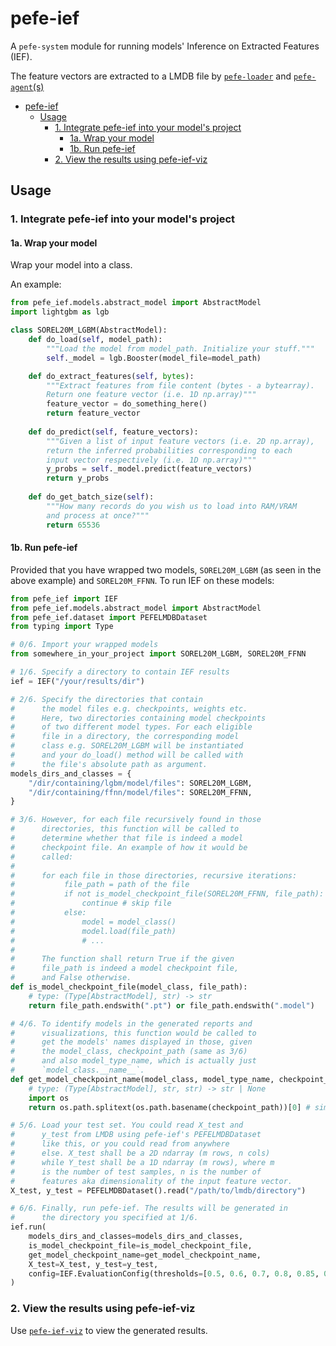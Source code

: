 # pefe-ief

A `pefe-system` module for running models'
Inference on Extracted Features (IEF).

The feature vectors are extracted to a LMDB
file by [`pefe-loader`](https://github.com/pefe-system/pefe-loader)
and [`pefe-agent`(s)](https://github.com/pefe-system/pefe-agent)

- [pefe-ief](#pefe-ief)
  - [Usage](#usage)
    - [1. Integrate pefe-ief into your model's project](#1-integrate-pefe-ief-into-your-models-project)
      - [1a. Wrap your model](#1a-wrap-your-model)
      - [1b. Run pefe-ief](#1b-run-pefe-ief)
    - [2. View the results using pefe-ief-viz](#2-view-the-results-using-pefe-ief-viz)

## Usage

### 1. Integrate pefe-ief into your model's project

#### 1a. Wrap your model

Wrap your model into a class.

An example:

```python
from pefe_ief.models.abstract_model import AbstractModel
import lightgbm as lgb

class SOREL20M_LGBM(AbstractModel):
    def do_load(self, model_path):
        """Load the model from model_path. Initialize your stuff."""
        self._model = lgb.Booster(model_file=model_path)

    def do_extract_features(self, bytes):
        """Extract features from file content (bytes - a bytearray).
        Return one feature vector (i.e. 1D np.array)"""
        feature_vector = do_something_here()
        return feature_vector
    
    def do_predict(self, feature_vectors):
        """Given a list of input feature vectors (i.e. 2D np.array),
        return the inferred probabilities corresponding to each
        input vector respectively (i.e. 1D np.array)"""
        y_probs = self._model.predict(feature_vectors)
        return y_probs
    
    def do_get_batch_size(self):
        """How many records do you wish us to load into RAM/VRAM
        and process at once?"""
        return 65536
```

#### 1b. Run pefe-ief

Provided that you have wrapped two models,
`SOREL20M_LGBM` (as seen in the above example)
and `SOREL20M_FFNN`. To run IEF on these
models:

```python
from pefe_ief import IEF
from pefe_ief.models.abstract_model import AbstractModel
from pefe_ief.dataset import PEFELMDBDataset
from typing import Type

# 0/6. Import your wrapped models
from somewhere_in_your_project import SOREL20M_LGBM, SOREL20M_FFNN

# 1/6. Specify a directory to contain IEF results
ief = IEF("/your/results/dir")

# 2/6. Specify the directories that contain
#      the model files e.g. checkpoints, weights etc.
#      Here, two directories containing model checkpoints
#      of two different model types. For each eligible
#      file in a directory, the corresponding model
#      class e.g. SOREL20M_LGBM will be instantiated
#      and your do_load() method will be called with
#      the file's absolute path as argument.
models_dirs_and_classes = {
    "/dir/containing/lgbm/model/files": SOREL20M_LGBM,
    "/dir/containing/ffnn/model/files": SOREL20M_FFNN,
}

# 3/6. However, for each file recursively found in those
#      directories, this function will be called to
#      determine whether that file is indeed a model
#      checkpoint file. An example of how it would be
#      called:
#
#      for each file in those directories, recursive iterations:
#           file_path = path of the file
#           if not is_model_checkpoint_file(SOREL20M_FFNN, file_path):
#               continue # skip file
#           else:
#               model = model_class()
#               model.load(file_path)
#               # ...
#
#      The function shall return True if the given
#      file_path is indeed a model checkpoint file,
#      and False otherwise.
def is_model_checkpoint_file(model_class, file_path):
    # type: (Type[AbstractModel], str) -> str
    return file_path.endswith(".pt") or file_path.endswith(".model") 

# 4/6. To identify models in the generated reports and
#      visualizations, this function would be called to
#      get the models' names displayed in those, given
#      the model_class, checkpoint_path (same as 3/6)
#      and also model_type_name, which is actually just
#      `model_class.__name__`.
def get_model_checkpoint_name(model_class, model_type_name, checkpoint_path):
    # type: (Type[AbstractModel], str, str) -> str | None
    import os
    return os.path.splitext(os.path.basename(checkpoint_path))[0] # simple implementation: just get the file name

# 5/6. Load your test set. You could read X_test and
#      y_test from LMDB using pefe-ief's PEFELMDBDataset
#      like this, or you could read from anywhere
#      else. X_test shall be a 2D ndarray (m rows, n cols)
#      while Y_test shall be a 1D ndarray (m rows), where m
#      is the number of test samples, n is the number of
#      features aka dimensionality of the input feature vector.
X_test, y_test = PEFELMDBDataset().read("/path/to/lmdb/directory")

# 6/6. Finally, run pefe-ief. The results will be generated in
#      the directory you specified at 1/6.
ief.run(
    models_dirs_and_classes=models_dirs_and_classes,
    is_model_checkpoint_file=is_model_checkpoint_file,
    get_model_checkpoint_name=get_model_checkpoint_name,
    X_test=X_test, y_test=y_test,
    config=IEF.EvaluationConfig(thresholds=[0.5, 0.6, 0.7, 0.8, 0.85, 0.9]),
)
```

### 2. View the results using pefe-ief-viz

Use [`pefe-ief-viz`](https://github.com/pefe-system/pefe-ief-viz)
to view the generated results.
